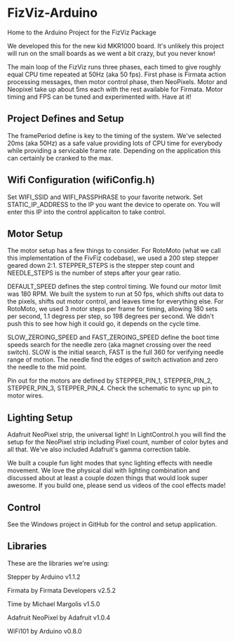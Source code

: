 # FizViz-Arduino
Home to the Arduino Project for the FizViz Package

We developed this for the new kid MKR1000 board.  It's unlikely this project will run on the small boards as we went a bit crazy, but you never
know!

The main loop of the FizViz runs three phases, each timed to give roughly equal CPU time repeated at 50Hz (aka 50 fps).
First phase is Firmata action processing messages, then motor control phase, then NeoPixels.  Motor and Neopixel take up
about 5ms each with the rest available for Firmata.  Motor timing and FPS can be tuned and experimented with.  Have at it!


Project Defines and Setup
-------------------------
The framePeriod define is key to the timing of the system.  We've selected 20ms (aka 50Hz) as a safe value providing lots of CPU time
for everybody while providing a servicable frame rate.  Depending on the application this can certainly be cranked to the max.

Wifi Configuration (wifiConfig.h)
---------------------------------
Set WIFI_SSID and WIFI_PASSPHRASE to your favorite network.  Set STATIC_IP_ADDRESS to the IP you want the device
to operate on.  You will enter this IP into the control applicaiton to take control.

Motor Setup
-----------
The motor setup has a few things to consider.  For RotoMoto (what we call this implementation of the FivFiz codebase), we used a 200 step stepper geared down 2:1.
STEPPER_STEPS is the stepper step count and NEEDLE_STEPS is the number of steps after your gear ratio.

DEFAULT_SPEED defines the step control timing.  We found our motor limit was 180 RPM.  We built the system to run
at 50 fps, which shifts out data to the pixels, shifts out motor control, and leaves time for everything else.  For
RotoMoto, we used 3 motor steps per frame for timing, allowing 180 sets per second, 1.1 degress per step, so 198 degrees
per second.  We didn't push this to see how high it could go, it depends on the cycle time.

SLOW_ZEROING_SPEED and FAST_ZEROING_SPEED define the boot time speeds search for the needle zero (aka magnet crossing
over the reed switch).  SLOW is the initial search, FAST is the full 360 for verifying needle range of motion.  The
needle find the edges of switch activation and zero the needle to the mid point.

Pin out for the motors are defined by STEPPER_PIN_1, STEPPER_PIN_2, STEPPER_PIN_3, STEPPER_PIN_4.  Check the schematic
to sync up pin to motor wires.

Lighting Setup
--------------
Adafruit NeoPixel strip, the universal light!  In LightControl.h you will find the setup for the NeoPixel strip including
Pixel count, number of color bytes and all that.  We've also included Adafruit's gamma correction table.

We built a couple fun light modes that sync lighting effects with needle movement.  We love the physical dial with lighting combination and
discussed about at least a couple dozen things that would look super awesome.  If you build one, please send us videos of the cool effects made!

Control
-------
See the Windows project in GitHub for the control and setup application.  

Libraries
---------
These are the libraries we're using:


Stepper by Arduino v1.1.2

Firmata by Firmata Developers v2.5.2

Time by Michael Margolis v1.5.0 

Adafruit NeoPixel by Adafruit v1.0.4

WiFi101 by Arduino v0.8.0
